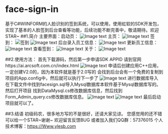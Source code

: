 # face-sign-in
基于C#WIINFORM的人脸识别的签到系统，可以使用，使用虹软的SDK开发包，实现了基本的人脸签到后台查看等功能，后续功能不断完善中，敬请期待。欢迎STAR~
##1.简介
主要界面：启动页：
![Image text](https://github.com/xgc1210/face-sign-in/blob/master/img/qidong.png)
主页：
![Image text](https://github.com/xgc1210/face-sign-in/blob/master/img/zhuye.png)
签到：
![签到](https://github.com/xgc1210/face-sign-in/blob/master/img/signin.png)
![Image text](https://github.com/xgc1210/face-sign-in/blob/master/img/sign2.png)
后台录入员工信息：
![Image text](https://github.com/xgc1210/face-sign-in/blob/master/img/insert.png)
更新员工信息：
![Image text](https://github.com/xgc1210/face-sign-in/blob/master/img/insert.png)
查看签到：
![Image text](https://github.com/xgc1210/face-sign-in/blob/master/img/query.png)
关于：
![Image text](https://github.com/xgc1210/face-sign-in/blob/master/img/about.png)

##2.使用方法：
首先下载源码，然后第一步申请SDK APPID
请到官网https://ai.arcsoft.com.cn/index.html
![Image text](https://github.com/xgc1210/face-sign-in/blob/master/img/userd1.png)
申请后创建应用C++应用，一定创建V2.0的，因为本软件就是基于2.0写的
会找到后台会有一个免费的复制到项目的App.config中，然后就可以执行下一步了
![Image text](https://github.com/xgc1210/face-sign-in/blob/master/img/userd2.png)
进行数据库导入
在下载文件中找到facesign.sql导入Mysql数据库本软件基于Mysql数据库写的。
然后打开项目
找到DataMysql.cs修改数据库信息，然后找到Form_Admin_query.cs修改数据库信息。
![Image text](https://github.com/xgc1210/face-sign-in/blob/master/img/userd3.png)
![Image text](https://github.com/xgc1210/face-sign-in/blob/master/img/userd4.png)
最后启动项目就可以了。

##3.结语
初级码农，很多地方写的不是很好，还请大家见谅。
您感觉用的还不错可以给一个STAR~谢谢~
欢迎留言反馈BUG
或者加入我们QQ群：57376015
个人技术博客：https://Www.ylesb.com
